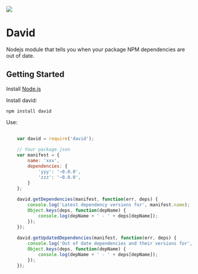 <img src="https://raw.github.com/alanshaw/david-www/master/david.png"/>

David
=====

Nodejs module that tells you when your package NPM dependencies are out of date.

Getting Started
---------------

Install [Node.js](http://nodejs.org/)

Install david:

	npm install david

Use:

```javascript
	
	var david = require('david');
	
	// Your package.json
	var manifest = {
		name: 'xxx',
		dependencies: {
			'yyy': '~0.0.0',
			'zzz': '~0.0.0',
		}
	};
	
	david.getDependencies(manifest, function(err, deps) {
		console.log('Latest dependency versions for', manifest.name);
		Object.keys(deps, function(depName) {
			console.log(depName + ' - ' + deps[depName]);
		});
	});
	
	david.getUpdatedDependencies(manifest, function(err, deps) {
		console.log('Out of date dependencies and their versions for', manifest.name);
		Object.keys(deps, function(depName) {
			console.log(depName + ' - ' + deps[depName]);
		});
	});
	
```

